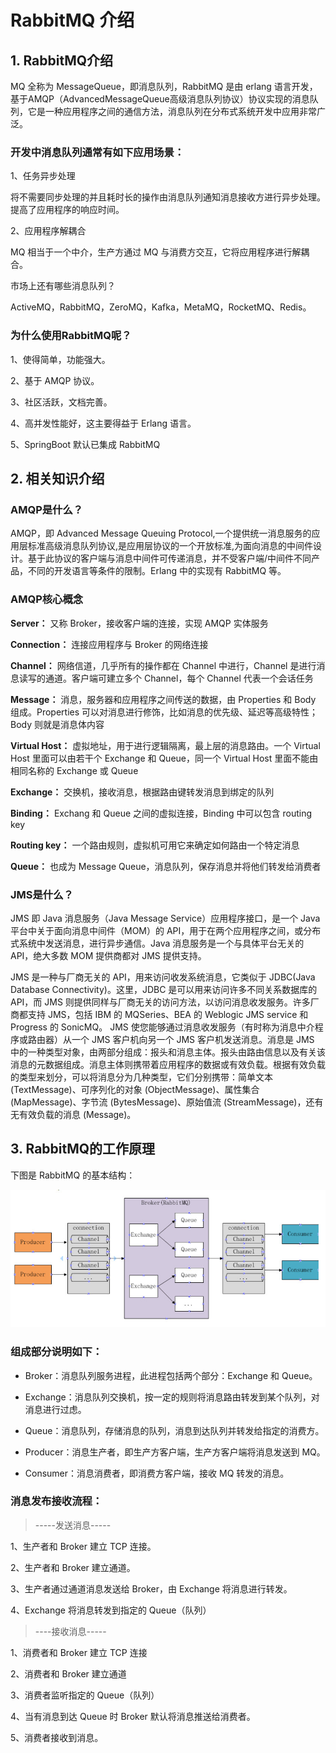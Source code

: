# RabbitMQ 介绍

## 1. RabbitMQ介绍

MQ 全称为 MessageQueue，即消息队列，RabbitMQ 是由 erlang 语言开发，基于AMQP（AdvancedMessageQueue高级消息队列协议）协议实现的消息队列，它是一种应用程序之间的通信方法，消息队列在分布式系统开发中应用非常广泛。

### 开发中消息队列通常有如下应用场景：

1、任务异步处理

将不需要同步处理的并且耗时长的操作由消息队列通知消息接收方进行异步处理。提高了应用程序的响应时间。

2、应用程序解耦合

MQ 相当于一个中介，生产方通过 MQ 与消费方交互，它将应用程序进行解耦合。

市场上还有哪些消息队列？

ActiveMQ，RabbitMQ，ZeroMQ，Kafka，MetaMQ，RocketMQ、Redis。

### 为什么使用RabbitMQ呢？

1、使得简单，功能强大。

2、基于 AMQP 协议。

3、社区活跃，文档完善。

4、高并发性能好，这主要得益于 Erlang 语言。

5、SpringBoot 默认已集成 RabbitMQ

## 2. 相关知识介绍

### AMQP是什么？

AMQP，即 Advanced Message Queuing Protocol,一个提供统一消息服务的应用层标准高级消息队列协议,是应用层协议的一个开放标准,为面向消息的中间件设计。基于此协议的客户端与消息中间件可传递消息，并不受客户端/中间件不同产品，不同的开发语言等条件的限制。Erlang 中的实现有 RabbitMQ 等。

### AMQP核心概念

**Server：** 又称 Broker，接收客户端的连接，实现 AMQP 实体服务

**Connection：** 连接应用程序与 Broker 的网络连接

**Channel：** 网络信道，几乎所有的操作都在 Channel 中进行，Channel 是进行消息读写的通道。客户端可建立多个 Channel，每个 Channel 代表一个会话任务

**Message：** 消息，服务器和应用程序之间传送的数据，由 Properties 和 Body 组成。Properties 可以对消息进行修饰，比如消息的优先级、延迟等高级特性；Body 则就是消息体内容

**Virtual Host：** 虚拟地址，用于进行逻辑隔离，最上层的消息路由。一个 Virtual Host 里面可以由若干个 Exchange 和 Queue，同一个 Virtual Host 里面不能由相同名称的 Exchange 或 Queue

**Exchange：** 交换机，接收消息，根据路由键转发消息到绑定的队列

**Binding：** Exchang 和 Queue 之间的虚拟连接，Binding 中可以包含 routing key

**Routing key：** 一个路由规则，虚拟机可用它来确定如何路由一个特定消息

**Queue：** 也成为 Message Queue，消息队列，保存消息并将他们转发给消费者

### JMS是什么？

JMS 即 Java 消息服务（Java Message Service）应用程序接口，是一个 Java 平台中关于面向消息中间件（MOM）的 API，用于在两个应用程序之间，或分布式系统中发送消息，进行异步通信。Java 消息服务是一个与具体平台无关的 API，绝大多数 MOM 提供商都对 JMS 提供支持。

JMS 是一种与厂商无关的 API，用来访问收发系统消息，它类似于 JDBC(Java Database Connectivity)。这里，JDBC 是可以用来访问许多不同关系数据库的 API，而 JMS 则提供同样与厂商无关的访问方法，以访问消息收发服务。许多厂商都支持 JMS，包括 IBM 的 MQSeries、BEA 的 Weblogic JMS service 和 Progress 的 SonicMQ。 JMS 使您能够通过消息收发服务（有时称为消息中介程序或路由器）从一个 JMS 客户机向另一个 JMS 客户机发送消息。消息是 JMS 中的一种类型对象，由两部分组成：报头和消息主体。报头由路由信息以及有关该消息的元数据组成。消息主体则携带着应用程序的数据或有效负载。根据有效负载的类型来划分，可以将消息分为几种类型，它们分别携带：简单文本(TextMessage)、可序列化的对象 (ObjectMessage)、属性集合 (MapMessage)、字节流 (BytesMessage)、原始值流 (StreamMessage)，还有无有效负载的消息 (Message)。

## 3. RabbitMQ的工作原理

下图是 RabbitMQ 的基本结构：

![jpg](../../image/rabbit01.jpg)

### 组成部分说明如下：

- Broker：消息队列服务进程，此进程包括两个部分：Exchange 和 Queue。

- Exchange：消息队列交换机，按一定的规则将消息路由转发到某个队列，对消息进行过虑。

- Queue：消息队列，存储消息的队列，消息到达队列并转发给指定的消费方。

- Producer：消息生产者，即生产方客户端，生产方客户端将消息发送到 MQ。

- Consumer：消息消费者，即消费方客户端，接收 MQ 转发的消息。

### 消息发布接收流程：

> -----发送消息-----

1、生产者和 Broker 建立 TCP 连接。

2、生产者和 Broker 建立通道。

3、生产者通过通道消息发送给 Broker，由 Exchange 将消息进行转发。

4、Exchange 将消息转发到指定的 Queue（队列）

> ----接收消息-----

1、消费者和 Broker 建立 TCP 连接

2、消费者和 Broker 建立通道

3、消费者监听指定的 Queue（队列）

4、当有消息到达 Queue 时 Broker 默认将消息推送给消费者。

5、消费者接收到消息。
